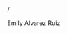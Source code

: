 <html>/
<head>
<title> Pagina Web </title>
</head>
<body>
<p> Emily Alvarez Ruiz </p>
</body>
</html>
